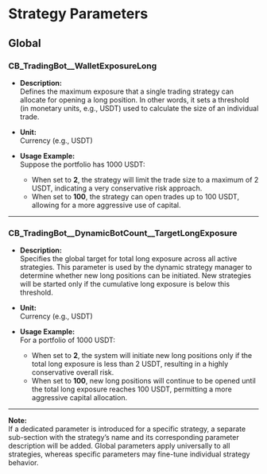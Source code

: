 # Strategy Parameters

## Global

### CB_TradingBot__WalletExposureLong

- **Description:**  
  Defines the maximum exposure that a single trading strategy can allocate for opening a long position. In other words, it sets a threshold (in monetary units, e.g., USDT) used to calculate the size of an individual trade.

- **Unit:**  
  Currency (e.g., USDT)

- **Usage Example:**  
  Suppose the portfolio has 1000 USDT:
  - When set to **2**, the strategy will limit the trade size to a maximum of 2 USDT, indicating a very conservative risk approach.
  - When set to **100**, the strategy can open trades up to 100 USDT, allowing for a more aggressive use of capital.

---

### CB_TradingBot__DynamicBotCount__TargetLongExposure

- **Description:**  
  Specifies the global target for total long exposure across all active strategies. This parameter is used by the dynamic strategy manager to determine whether new long positions can be initiated. New strategies will be started only if the cumulative long exposure is below this threshold.

- **Unit:**  
  Currency (e.g., USDT)

- **Usage Example:**  
  For a portfolio of 1000 USDT:
  - When set to **2**, the system will initiate new long positions only if the total long exposure is less than 2 USDT, resulting in a highly conservative overall risk.
  - When set to **100**, new long positions will continue to be opened until the total long exposure reaches 100 USDT, permitting a more aggressive capital allocation.

---

**Note:**  
If a dedicated parameter is introduced for a specific strategy, a separate sub-section with the strategy’s name and its corresponding parameter description will be added. Global parameters apply universally to all strategies, whereas specific parameters may fine-tune individual strategy behavior.
